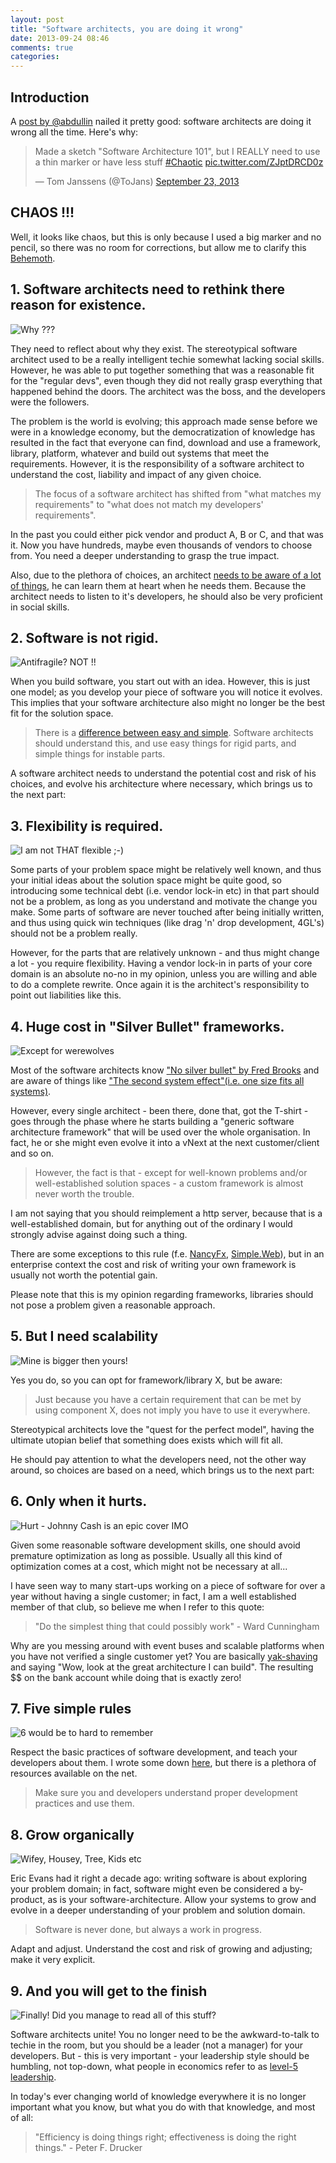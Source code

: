 ```yaml
---
layout: post
title: "Software architects, you are doing it wrong"
date: 2013-09-24 08:46
comments: true
categories: 
---
```


## Introduction

A [post by @abdullin](http://abdullin.com/journal/2013/9/23/how-to-produce-a-superb-software-design.html) nailed it pretty good: software architects are doing it wrong all the time. Here's why:
<blockquote class="twitter-tweet"><p>Made a sketch &quot;Software Architecture 101&quot;, but I REALLY need to use a thin marker or have less stuff <a href="https://twitter.com/search?q=%23Chaotic&amp;src=hash">#Chaotic</a> <a href="http://t.co/ZJptDRCD0z">pic.twitter.com/ZJptDRCD0z</a></p>&mdash; Tom Janssens (@ToJans) <a href="https://twitter.com/ToJans/statuses/382165786464231424">September 23, 2013</a></blockquote>
<script async src="//platform.twitter.com/widgets.js" charset="utf-8"></script>


## CHAOS !!!

Well, it looks like chaos, but this is only because I used a big marker and no pencil, so there was no room for corrections, but allow me to clarify this [Behemoth](http://en.wikipedia.org/wiki/Behemoth).


<!-- more -->
## 1. Software architects need to rethink there reason for existence.
![Why ???](http://i.snag.gy/QWtpz.jpg)

They need to reflect about why they exist. The stereotypical software architect used to be a really intelligent techie somewhat lacking social skills.
However, he was able to put together something that was a reasonable fit for the "regular devs", even though they did not really grasp everything that
happened behind the doors. The architect was the boss, and the developers were the followers.

The problem is the world is evolving; this approach made sense before we were in a knowledge economy, but the democratization of knowledge has resulted
in the fact that everyone can find, download and use a framework, library, platform, whatever and build out systems that meet the requirements. However,
it is the responsibility of a software architect to understand the cost, liability and impact of any given choice.

> The focus of a software architect has shifted from "what matches my requirements" to "what does not match my developers' requirements".

In the past you could either pick vendor and product A, B or C, and that was it. Now you have hundreds, maybe even thousands of vendors to choose from. 
You need a deeper understanding to grasp the true impact. 

Also, due to the plethora of choices, an architect [needs to be aware of a lot of things](http://skycoach.be/2013/04/04/the-modern-software-architect/), 
he can learn them at heart when he needs them. Because the architect needs to listen to it's developers, he should also be very proficient in social skills.


## 2. Software is not rigid.
![Antifragile? NOT !!](http://i.snag.gy/ojHyP.jpg)

When you build software, you start out with an idea. However, this is just one model; as you develop your piece of software you will notice it evolves.
This implies that your software architecture also might no longer be the best fit for the solution space.

> There is a [difference between easy and simple](http://tojans.me/blog/2012/10/31/continuous-thinking-essay-ease-and-simplicity-in-software-architecture/).
> Software architects should understand this, and use easy things for rigid parts, and simple things for instable parts.

A software architect needs to understand the potential cost and risk of his choices, and evolve his architecture where necessary, which brings us to the next 
part:


## 3. Flexibility is required.
![I am not THAT flexible ;-)](http://i.snag.gy/Fk3bo.jpg)

Some parts of your problem space might be relatively well known, and thus your initial ideas about the solution space might be quite good, so introducing some
technical debt (i.e. vendor lock-in etc) in that part should not be a problem, as long as you understand and motivate the change you make. 
Some parts of software are never touched after being initially written, and thus using quick win techniques (like drag 'n' drop development, 4GL's) should not be a problem really.

However, for the parts that are relatively unknown - and thus might change a lot - you require flexibility. Having a vendor lock-in in parts of your core domain
is an absolute no-no in my opinion, unless you are willing and able to do a complete rewrite. Once again it is the architect's responsibility to point out
liabilities like this.


## 4. Huge cost in "Silver Bullet" frameworks.
![Except for werewolves](http://i.snag.gy/btPt0.jpg)

Most of the software architects know ["No silver bullet" by Fred Brooks](http://en.wikipedia.org/wiki/No_Silver_Bullet) and are aware of things like 
["The second system effect"(i.e. one size fits all systems)](http://en.wikipedia.org/wiki/Second-system_effect).

However, every single architect - been there, done that, got the T-shirt - goes through the phase where he starts building a 
"generic software architecture framework" that will be used over the whole organisation. In fact, he or she might even evolve it into a vNext at the next
customer/client and so on.

> However, the fact is that - except for well-known problems and/or well-established solution spaces - a custom framework is almost never worth the
trouble. 

I am not saying that you should reimplement a http server, because that is a well-established domain, but for anything out of the ordinary
I would strongly advise against doing such a thing.

There are some exceptions to this rule (f.e. [NancyFx](http://nancyfx.org/), [Simple.Web](https://github.com/markrendle/Simple.Web)), but in an enterprise context the cost and risk of writing your own framework is usually not worth the potential gain.

Please note that this is my opinion regarding frameworks, libraries should not pose a problem given a reasonable approach.


## 5. But I need scalability
![Mine is bigger then yours!](http://i.snag.gy/o4AEJ.jpg)

Yes you do, so you can opt for framework/library X, but be aware:

> Just because you have a certain requirement that can be met by using component X, does not imply you have to use it everywhere.

Stereotypical architects love the "quest for the perfect model", having the ultimate utopian belief that something does exists which will fit all. 

He should pay attention to what the developers need, not the other way around, so choices are based on a need, which brings us to the next part:


## 6. Only when it hurts.
![Hurt - Johnny Cash is an epic cover IMO](http://i.snag.gy/kYu3Z.jpg)

Given some reasonable software development skills, one should avoid premature optimization as long as possible. Usually all this kind of optimization
comes at a cost, which might not be necessary at all...

I have seen way to many start-ups working on a piece of software for over a year without having a single customer; in fact, I am a well established member
of that club, so believe me when I refer to this quote:

> "Do the simplest thing that could possibly work" - Ward Cunningham

Why are you messing around with event buses and scalable platforms when you have not verified a single customer yet? You are basically 
[yak-shaving](http://sethgodin.typepad.com/seths_blog/2005/03/dont_shave_that.html) and saying
"Wow, look at the great architecture I can build". The resulting $$ on the bank account while doing that is exactly zero!


## 7. Five simple rules
![6 would be to hard to remember](http://i.snag.gy/wYIRC.jpg)

Respect the basic practices of software development, and teach your developers about them. I wrote some down [here](http://tojans.me/blog/2013/08/22/the-5-simple-rules-of-software-development/), but there is a plethora of resources available on the net.

> Make sure you and developers understand proper development practices and use them.


## 8. Grow organically
![Wifey, Housey, Tree, Kids etc](http://i.snag.gy/ayxfi.jpg)

Eric Evans had it right a decade ago: writing software is about exploring your problem domain; in fact, software might even be considered a by-product, as is
your software-architecture. Allow your systems to grow and evolve in a deeper understanding of your problem and solution domain. 

> Software is never done, but always a work in progress.

Adapt and adjust. Understand the cost and risk of growing and adjusting; make it very explicit.


## 9. And you will get to the finish
![Finally! Did you manage to read all of this stuff?](http://i.snag.gy/e5r6t.jpg)

Software architects unite! You no longer need to be the awkward-to-talk to techie in the room, but you should be a leader (not a manager) for your developers.
But - this is very important - your leadership style should be humbling, not top-down, what people in economics refer to as [level-5 leadership](http://en.wikipedia.org/wiki/Good_to_Great).

In today's ever changing world of knowledge everywhere it is no longer important what you know, but what you do with that knowledge, and most of all:

> "Efficiency is doing things right; effectiveness is doing the right things." - Peter F. Drucker


